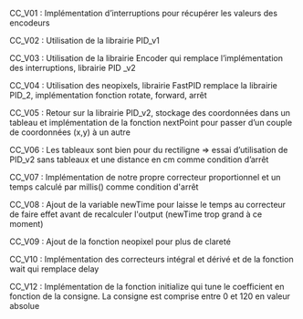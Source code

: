CC_V01 : Implémentation d’interruptions pour récupérer les valeurs des encodeurs

CC_V02 : Utilisation de la librairie PID_v1

CC_V03 : Utilisation de la librairie Encoder qui remplace l’implémentation des interruptions, librairie PID _v2

CC_V04 : Utilisation des neopixels, librairie FastPID remplace la librairie PID_2, implémentation fonction rotate, forward, arrêt

CC_V05 : Retour sur la librairie PID_v2, stockage des coordonnées dans un tableau et implémentation de la fonction nextPoint pour passer d’un couple de coordonnées (x,y) à un autre

CC_V06 : Les tableaux sont bien pour du rectiligne => essai d’utilisation de PID_v2 sans tableaux et une distance en cm comme condition d’arrêt 

CC_V07 : Implémentation de notre propre correcteur proportionnel et un temps calculé par millis() comme condition d'arrêt

CC_V08 : Ajout de la variable newTime pour laisse le temps au correcteur de faire effet avant de recalculer l'output (newTime trop grand à ce moment)

CC_V09 : Ajout de la fonction neopixel pour plus de clareté

CC_V10 : Implémentation des correcteurs intégral et dérivé et de la fonction wait qui remplace delay

CC_V12 : Implémentation de la fonction initialize qui tune le coefficient en fonction de la consigne. La consigne est comprise entre 0 et 120 en valeur absolue
